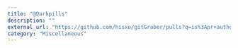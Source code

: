 ```yaml
---
title: "@Darkpills"
description: ""
external_url: "https://github.com/hisxo/gitGraber/pulls?q=is%3Apr+author%3Adarkpills"
category: "Miscellaneous"
---
```

